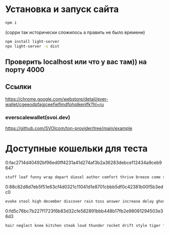 # Установка и запуск сайта
```bash
npm i
```
(сорри так исторически сложилось а править не было времени)
```bash
npm install light-server
npx light-server -s dist
```

## Проверить localhost или что у вас там)) на порту 4000

## Ссылки

https://chrome.google.com/webstore/detail/ever-wallet/cgeeodpfagjceefieflmdfphplkenlfk?hl=ru

### everscalewallet(svoi.dev)
https://github.com/SVOIcom/ton-provider/tree/main/example

# Доступные кошельки для теста

0:fac2714d40492bf96ed0ff4231a41d274af3b2a36283debce112434a9ceb9647
```bash
stuff leaf funny wrap depart diesel author comfort thrive breeze come smart
```

0:88c82d8d7eb5f51e63cf4d0321c11041d1e8701cbbb5df0c42381b00f5b3edc0
```bash
evoke stool high december discover rain toss answer increase delay ghost task
```

0:fd5c76bc7b227f1723f6b83d32cfe582891bbb448b17fb2e98081294503e36d3
```bash
hair neglect knee kitchen steak loud thunder rocket drift style tiger fan
```
